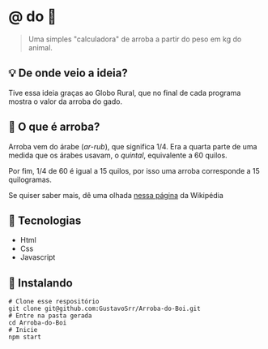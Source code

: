 # @ do 🐂

> Uma simples "calculadora" de arroba a partir do peso em kg do animal.

## 💡 De onde veio a ideia?

Tive essa ideia graças ao Globo Rural, que no final de cada programa mostra o valor da arroba do gado.

## 🤔 O que é arroba?

Arroba vem do árabe (_ar-rub_), que significa 1/4. Era a quarta parte de uma medida que os árabes usavam, o _quintal_, equivalente a 60 quilos.

Por fim, 1/4 de 60 é igual a 15 quilos, por isso uma arroba corresponde a 15 quilogramas.

Se quiser saber mais, dê uma olhada [nessa página](https://pt.wikipedia.org/wiki/Arroba) da Wikipédia

## 📡 Tecnologias

- Html
- Css
- Javascript

## 🔽 Instalando

```
# Clone esse respositório
git clone git@github.com:GustavoSrr/Arroba-do-Boi.git
# Entre na pasta gerada
cd Arroba-do-Boi
# Inicie
npm start
```
